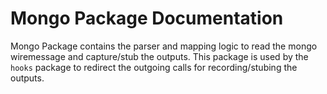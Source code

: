 # Mongo Package Documentation

Mongo Package contains the parser and mapping logic to read the mongo wiremessage and capture/stub the outputs. This package is used by the `hooks` 
package to redirect the outgoing calls for recording/stubing the outputs.